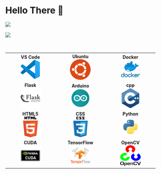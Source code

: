 <h1 align="left"> Hello There 👋 </h1>

![](https://github-readme-stats.vercel.app/api?username=OrientoNubo&show_icons=true&count_private=true&hide_rank=false&hide=prs&bg_color=30,F4A7B9,6A4C9C&title_color=fff&text_color=fff&hide_border=true)

![](https://github-readme-stats.vercel.app/api/top-langs/?username=OrientoNubo&layout=compact&hide=javascript,css,scss&langs_count=4&bg_color=60,6A4C9C,904e95&title_color=fff&text_color=fff&hide_border=true&card_width=445)

<br>
<table>
<tbody>
<tr>
<td align="center" width="20%">
<span><b><center>VS Code</center></b></span> 
<img height=60px src="https://github.com/github/explore/blob/main/topics/visual-studio-code/visual-studio-code.png"> 
</td>

<td align="center" width="20%">
<span><b><center>Ubuntu</center></b></span> 
<img height=65px src="https://github.com/github/explore/blob/main/topics/ubuntu/ubuntu.png"> 
</td>

<td align="center" width="20%">
<span><b><center>Docker</center></b></span> 
<img height=60px src="https://github.com/github/explore/blob/main/topics/docker/docker.png"> 
</td>
</tr>

<tr>
<td align="center" width="20%">
<span><b><center>Flask</center></b></span> 
<img height=65px src="https://github.com/github/explore/blob/main/topics/flask/flask.png"> 
</td>

<td align="center" width="20%">
<span><b><center>Arduino</center></b></span> 
<img height=60px src="https://github.com/github/explore/blob/main/topics/arduino/arduino.png"> 
</td>

<td align="center" width="20%">
<span><b><center>cpp</center></b></span> 
<img height=65px src="https://github.com/github/explore/blob/main/topics/cpp/cpp.png"> 
</td>
</tr>

<tr>
<td align="center" width="20%">
<span><b><center>HTML5</center></b></span> 
<img height=65px src="https://github.com/github/explore/blob/main/topics/html/html.png"> 
</td>

<td align="center" width="20%">
<span><b><center>CSS</center></b></span> 
<img height=65px src="https://github.com/github/explore/blob/main/topics/css/css.png"> 
</td>

<td align="center" width="20%">
<span><b><center>Python</center></b></span> 
<img height=65px src="https://github.com/github/explore/blob/main/topics/python/python.png"> 
</td>
</tr>

<tr>
<td align="center" width="20%">
<span><b><center>CUDA</center></b></span> 
<img height=65px src="https://github.com/github/explore/blob/main/topics/cuda/cuda.png"> 
</td>

<td align="center" width="20%">
<span><b><center>TensorFlow</center></b></span> 
<img height=65px src="https://github.com/github/explore/blob/main/topics/tensorflow/tensorflow.png"> 
</td>

<td align="center" width="20%">
<span><b><center>OpenCV</center></b></span> 
<img height=65px src="https://github.com/github/explore/blob/main/topics/opencv/opencv.png"> 
</td>
</tr>

</tbody>
</table>


